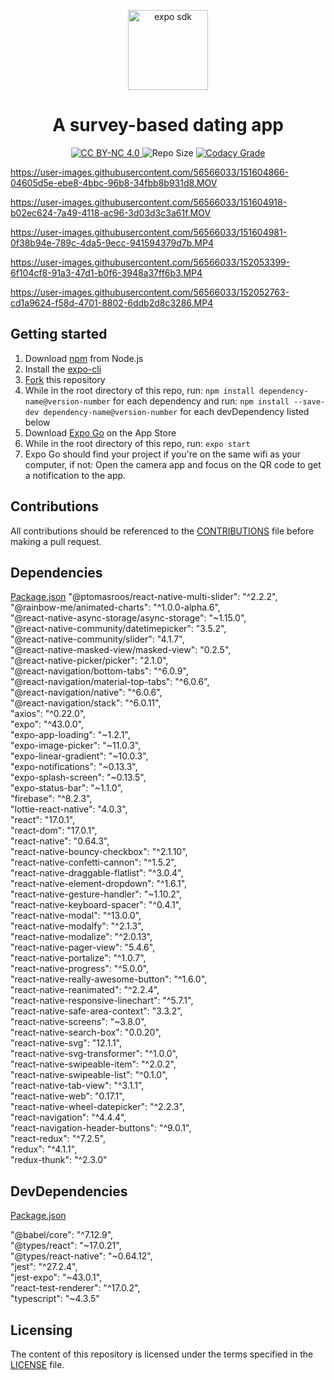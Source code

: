<p align="center">
  <img alt="expo sdk" height="128" src="https://user-images.githubusercontent.com/56566033/151099678-4fc99cd6-03f8-4f51-b44d-959828c0113e.png">
  <h1 align="center">A survey-based dating app</h1>
</p>

<p align="center">
  <a href="https://github.com/cwnicoletti/Naire/blob/main/LICENSE">
    <img src="https://img.shields.io/badge/License-CC%20BY--NC%204.0-critical" alt="CC BY-NC 4.0">
  </a>
  <img src="https://img.shields.io/github/repo-size/cwnicoletti/Naire" alt="Repo Size">
  <a href="https://app.codacy.com/gh/cwnicoletti/Naire/dashboard">
    <img src="https://img.shields.io/codacy/grade/a5a52184b36940d9aac4438344861370" alt="Codacy Grade">
  </a>
</p>


https://user-images.githubusercontent.com/56566033/151604866-04605d5e-ebe8-4bbc-96b8-34fbb8b931d8.MOV

https://user-images.githubusercontent.com/56566033/151604918-b02ec624-7a49-4118-ac96-3d03d3c3a61f.MOV

https://user-images.githubusercontent.com/56566033/151604981-0f38b94e-789c-4da5-9ecc-941594379d7b.MP4

https://user-images.githubusercontent.com/56566033/152053399-6f104cf8-91a3-47d1-b0f6-3948a37ff6b3.MP4

https://user-images.githubusercontent.com/56566033/152052763-cd1a9624-f58d-4701-8802-6ddb2d8c3286.MP4

## Getting started

1.  Download [npm](https://www.npmjs.com/get-npm) from Node.js
2.  Install the [expo-cli](https://docs.expo.io/)
3.  [Fork](https://docs.github.com/en/github/getting-started-with-github/fork-a-repo) this repository
4.  While in the root directory of this repo, run: `npm install dependency-name@version-number` for each dependency and run: `npm install --save-dev dependency-name@version-number` for each devDependency listed below
5.  Download [Expo Go](https://apps.apple.com/us/app/expo-go/id982107779) on the App Store
6.  While in the root directory of this repo, run: `expo start`
7.  Expo Go should find your project if you're on the same wifi as your computer, if not: Open the camera app and focus on the QR code to get a notification to the app.

## Contributions
All contributions should be referenced to the [CONTRIBUTIONS](https://github.com/cwnicoletti/Naire/blob/main/CONTRIBUTING.md) file before making a pull request.

## Dependencies
[Package.json](https://github.com/cwnicoletti/Naire/blob/main/package.json)
"@ptomasroos/react-native-multi-slider": "^2.2.2",<br />
"@rainbow-me/animated-charts": "^1.0.0-alpha.6",<br />
"@react-native-async-storage/async-storage": "~1.15.0",<br />
"@react-native-community/datetimepicker": "3.5.2",<br />
"@react-native-community/slider": "4.1.7",<br />
"@react-native-masked-view/masked-view": "0.2.5",<br />
"@react-native-picker/picker": "2.1.0",<br />
"@react-navigation/bottom-tabs": "^6.0.9",<br />
"@react-navigation/material-top-tabs": "^6.0.6",<br />
"@react-navigation/native": "^6.0.6",<br />
"@react-navigation/stack": "^6.0.11",<br />
"axios": "^0.22.0",<br />
"expo": "^43.0.0",<br />
"expo-app-loading": "~1.2.1",<br />
"expo-image-picker": "~11.0.3",<br />
"expo-linear-gradient": "~10.0.3",<br />
"expo-notifications": "~0.13.3",<br />
"expo-splash-screen": "~0.13.5",<br />
"expo-status-bar": "~1.1.0",<br />
"firebase": "^8.2.3",<br />
"lottie-react-native": "4.0.3",<br />
"react": "17.0.1",<br />
"react-dom": "17.0.1",<br />
"react-native": "0.64.3",<br />
"react-native-bouncy-checkbox": "^2.1.10",<br />
"react-native-confetti-cannon": "^1.5.2",<br />
"react-native-draggable-flatlist": "^3.0.4",<br />
"react-native-element-dropdown": "^1.6.1",<br />
"react-native-gesture-handler": "~1.10.2",<br />
"react-native-keyboard-spacer": "^0.4.1",<br />
"react-native-modal": "^13.0.0",<br />
"react-native-modalfy": "^2.1.3",<br />
"react-native-modalize": "^2.0.13",<br />
"react-native-pager-view": "5.4.6",<br />
"react-native-portalize": "^1.0.7",<br />
"react-native-progress": "^5.0.0",<br />
"react-native-really-awesome-button": "^1.6.0",<br />
"react-native-reanimated": "^2.2.4",<br />
"react-native-responsive-linechart": "^5.7.1",<br />
"react-native-safe-area-context": "3.3.2",<br />
"react-native-screens": "~3.8.0",<br />
"react-native-search-box": "0.0.20",<br />
"react-native-svg": "12.1.1",<br />
"react-native-svg-transformer": "^1.0.0",<br />
"react-native-swipeable-item": "^2.0.2",<br />
"react-native-swipeable-list": "^0.1.0",<br />
"react-native-tab-view": "^3.1.1",<br />
"react-native-web": "0.17.1",<br />
"react-native-wheel-datepicker": "^2.2.3",<br />
"react-navigation": "^4.4.4",<br />
"react-navigation-header-buttons": "^9.0.1",<br />
"react-redux": "^7.2.5",<br />
"redux": "^4.1.1",<br />
"redux-thunk": "^2.3.0"<br />

## DevDependencies
[Package.json](https://github.com/cwnicoletti/Naire/blob/main/package.json)

"@babel/core": "^7.12.9",<br />
"@types/react": "~17.0.21",<br />
"@types/react-native": "~0.64.12",<br />
"jest": "^27.2.4",<br />
"jest-expo": "~43.0.1",<br />
"react-test-renderer": "^17.0.2",<br />
"typescript": "~4.3.5"<br />

## Licensing
The content of this repository is licensed under the terms specified in the [LICENSE](https://github.com/christiannicoletti/Naire/blob/master/LICENSE) file.
